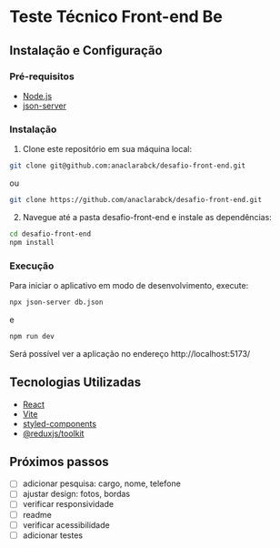 # Teste Técnico Front-end Be

## Instalação e Configuração

### Pré-requisitos

- [Node.js](https://nodejs.org/)
- [json-server](https://github.com/typicode/json-server)

### Instalação

1. Clone este repositório em sua máquina local:

```sh
git clone git@github.com:anaclarabck/desafio-front-end.git
```

ou

```sh
git clone https://github.com/anaclarabck/desafio-front-end.git
```

2. Navegue até a pasta desafio-front-end e instale as dependências:

```sh
cd desafio-front-end
npm install
```

### Execução

Para iniciar o aplicativo em modo de desenvolvimento, execute:

```sh
npx json-server db.json
```

e

```sh
npm run dev
```

Será possível ver a aplicação no endereço http://localhost:5173/

## Tecnologias Utilizadas

- [React](https://reactjs.org/)
- [Vite](https://vitejs.dev/)
- [styled-components](https://styled-components.com/)
- [@reduxjs/toolkit](https://redux-toolkit.js.org/)

## Próximos passos

- [ ] adicionar pesquisa: cargo, nome, telefone
- [ ] ajustar design: fotos, bordas
- [ ] verificar responsividade
- [ ] readme
- [ ] verificar acessibilidade
- [ ] adicionar testes
